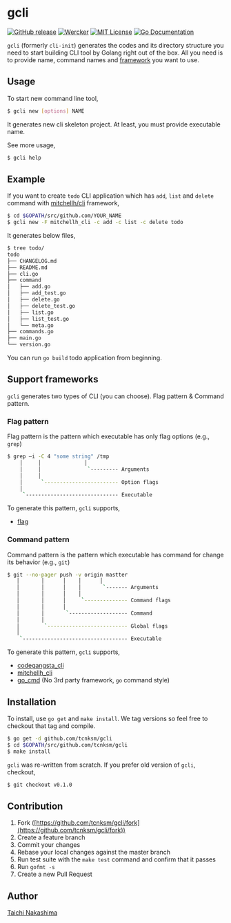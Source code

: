 gcli
====

[![GitHub release](http://img.shields.io/github/release/tcnksm/gcli.svg?style=flat-square)][release]
[![Wercker](http://img.shields.io/wercker/ci/54393fe184570fc622001411.svg?style=flat-square)][wercker]
[![MIT License](http://img.shields.io/badge/license-MIT-blue.svg?style=flat-square)][license]
[![Go Documentation](http://img.shields.io/badge/go-documentation-blue.svg?style=flat-square)][godocs]

[release]: https://github.com/tcnksm/gcli/releases
[wercker]: https://app.wercker.com/project/bykey/5587a34baf7de9c51b02e04b
[license]: https://github.com/tcnksm/gcli/blob/master/LICENSE
[godocs]: http://godoc.org/github.com/tcnksm/gcli

`gcli` (formerly `cli-init`) generates the codes and its directory structure you need to start building CLI tool by Golang right out of the box. All you need is to provide name, command names and [framework](#support-frameworks) you want to use. 

## Usage

To start new command line tool,

```bash
$ gcli new [options] NAME
```
It generates new cli skeleton project. At least, you must provide executable name.

See more usage,

```bash
$ gcli help
```

## Example

If you want to create `todo` CLI application which has `add`, `list` and `delete` command with
[mitchellh/cli](https://github.com/mitchellh/cli) framework,

```bash
$ cd $GOPATH/src/github.com/YOUR_NAME
$ gcli new -F mitchellh_cli -c add -c list -c delete todo
```

It generates below files,

```bash
$ tree todo/
todo
├── CHANGELOG.md
├── README.md
├── cli.go
├── command
│   ├── add.go
│   ├── add_test.go
│   ├── delete.go
│   ├── delete_test.go
│   ├── list.go
│   ├── list_test.go
│   └── meta.go
├── commands.go
├── main.go
└── version.go
```

You can run `go build` todo application from beginning.

## Support frameworks

`gcli` generates two types of CLI (you can choose). Flag pattern & Command pattern.

### Flag pattern

Flag pattern is the pattern which executable has only flag options (e.g., `grep`)

```bash
$ grep —i -C 4 "some string" /tmp   
    │     │              │           
    │     │               `--------- Arguments 
    │     │                          
    │      `------------------------ Option flags   
    │                                
     `------------------------------ Executable  
```

To generate this pattern, `gcli` supports,

- [flag](https://golang.org/pkg/flag/)

### Command pattern

Command pattern is the pattern which executable has command for change its behavior (e.g., `git`)

```bash
$ git --no-pager push -v origin mastter     
   │       │      │    │      │           
   │       │      │    │       `------- Arguments 
   │       │      │    │              
   │       │      │     `-------------- Command flags 
   │       │      │                   
   │       │       `------------------- Command
   │       │                          
   │        `-------------------------- Global flags
   │                                  
    `---------------------------------- Executable
```

To generate this pattern, `gcli` supports,

- [codegangsta_cli](https://github.com/codegangsta/cli)
- [mitchellh_cli](https://github.com/mitchellh/cli)
- [go_cmd](https://github.com/golang/go/blob/master/src/cmd/go/main.go#L30#L51) (No 3rd party framework, `go` command style)

## Installation

To install, use `go get` and `make install`. We tag versions so feel free to checkout that tag and compile.

```bash
$ go get -d github.com/tcnksm/gcli
$ cd $GOPATH/src/github.com/tcnksm/gcli
$ make install 
```

`gcli` was re-written from scratch. If you prefer old version of `gcli`, checkout,

```bash
$ git checkout v0.1.0
```

## Contribution

1. Fork ([https://github.com/tcnksm/gcli/fork](https://github.com/tcnksm/gcli/fork))
1. Create a feature branch
1. Commit your changes
1. Rebase your local changes against the master branch
1. Run test suite with the `make test` command and confirm that it passes
1. Run `gofmt -s`
1. Create a new Pull Request

## Author

[Taichi Nakashima](https://github.com/tcnksm)
